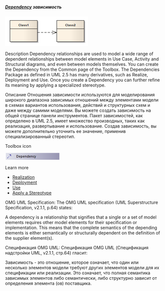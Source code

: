 #####  [Dependency](https://sparxsystems.com/enterprise_architect_user_guide/15.1/model_domains/dependency.html)  зависимость

![](_src/d-dependencyclass.png)

Description
Dependency relationships are used to model a wide range of dependent relationships between model elements in Use Case, Activity and Structural diagrams, and even between models themselves. You can create the Dependency from the Common page of the Toolbox. The Dependencies Package as defined in UML 2.5 has many derivatives, such as Realize, Deployment and Use. Once you create a Dependency you can further refine its meaning by applying a specialized stereotype.

Описание
Отношения зависимости используются для моделирования широкого диапазона зависимых отношений между элементами модели в схемах вариантов использования, действий и структурных схем и даже между самими моделями. Вы можете создать зависимость на общей странице панели инструментов. Пакет зависимостей, как определено в UML 2.5, имеет множество производных, таких как реализация, развертывание и использование. Создав зависимость, вы можете дополнительно уточнить ее значение, применив специализированный стереотип.

Toolbox icon

![](_src/c-dependency.png)

Learn more
* [Realization](https://sparxsystems.com/enterprise_architect_user_guide/15.1/model_domains/realise.html)
* [Deployment](https://sparxsystems.com/enterprise_architect_user_guide/15.1/model_domains/deployment.html)
* [Use](https://sparxsystems.com/enterprise_architect_user_guide/15.1/model_domains/use.html)
* [Apply a Stereotype](https://sparxsystems.com/enterprise_architect_user_guide/15.1/model_domains/applyingastereotype.html)

OMG UML Specification:
The OMG UML specification (UML Superstructure Specification, v2.1.1, p.64) states:

A dependency is a relationship that signifies that a single or a set of model elements requires other model elements for their specification or implementation. This means that the complete semantics of the depending elements is either semantically or structurally dependent on the definition of the supplier element(s).

Спецификация OMG UML:
Спецификация OMG UML (Спецификация надстройки UML, v2.1.1, стр.64) гласит:

Зависимость - это отношение, которое означает, что один или несколько элементов модели требуют других элементов модели для их спецификации или реализации. Это означает, что полная семантика зависимых элементов либо семантически, либо структурно зависит от определения элемента (ов) поставщика.

